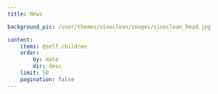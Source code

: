 ```yaml
---
title: News

background_pic: /user/themes/sinoclean/images/sinoclean_head.jpg

content:
    items: @self.children
    order:
        by: date
        dir: desc
    limit: 50
    pagination: false
---
```

